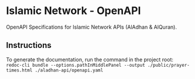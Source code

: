 # Islamic Network - OpenAPI

OpenAPI Specifications for Islamic Network APIs (AlAdhan & AlQuran).


## Instructions
To generate the documentation, run the command in the project root: \
``redoc-cli bundle --options.pathInMiddlePanel --output ./public/prayer-times.html ./aladhan-api/openapi.yaml``
